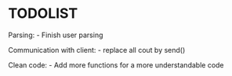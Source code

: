 # TODOLIST

Parsing:
    - Finish user parsing

Communication with client:
    - replace all cout by send()

Clean code:
    - Add more functions for a more understandable code
